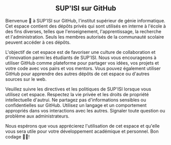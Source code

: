 <!--

**Here are some ideas to get you started:**

🙋‍♀️ A short introduction - what is your organization all about?
🌈 Contribution guidelines - how can the community get involved?
👩‍💻 Useful resources - where can the community find your docs? Is there anything else the community should know?
🍿 Fun facts - what does your team eat for breakfast?
🧙 Remember, you can do mighty things with the power of [Markdown](https://docs.github.com/github/writing-on-github/getting-started-with-writing-and-formatting-on-github/basic-writing-and-formatting-syntax)
-->


## <div align="center">SUP'ISI sur GitHub</div>


Bienvenue 👋 à SUP'ISI sur GitHub, l'institut supérieur de génie informatique. Cet espace contient des dépôts privés qui sont utilisés en interne à l'école à des fins diverses, telles que l'enseignement, l'apprentissage, la recherche et l'administration. Seuls les membres autorisés de la communauté scolaire peuvent accéder à ces dépôts.

L'objectif de cet espace est de favoriser une culture de collaboration et d'innovation parmi les étudiants de SUP'ISI. Nous vous encourageons à utiliser GitHub comme plateforme pour partager vos idées, vos projets et votre code avec vos pairs et vos mentors. Vous pouvez également utiliser GitHub pour apprendre des autres dépôts de cet espace ou d'autres sources sur le web.

Veuillez suivre les directives et les politiques de SUP'ISI lorsque vous utilisez cet espace. Respectez la vie privée et les droits de propriété intellectuelle d'autrui. Ne partagez pas d'informations sensibles ou confidentielles sur GitHub. Utilisez un langage et un comportement appropriés dans vos interactions avec les autres. Signaler toute question ou problème aux administrateurs.

Nous espérons que vous apprécierez l'utilisation de cet espace et qu'elle vous sera utile pour votre développement académique et personnel. Bon codage 👨‍💻!
